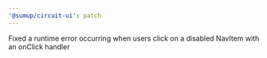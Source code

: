 ```yaml
---
'@sumup/circuit-ui': patch
---
```


Fixed a runtime error occurring when users click on a disabled NavItem with an onClick handler
